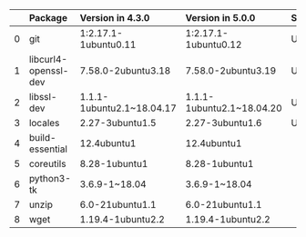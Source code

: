 <!-- markdown-link-check-disable -->

|    | Package              | Version in 4.3.0          | Version in 5.0.0          | Status   |
|---:|:---------------------|:--------------------------|:--------------------------|:---------|
|  0 | git                  | 1:2.17.1-1ubuntu0.11      | 1:2.17.1-1ubuntu0.12      | UPDATED  |
|  1 | libcurl4-openssl-dev | 7.58.0-2ubuntu3.18        | 7.58.0-2ubuntu3.19        | UPDATED  |
|  2 | libssl-dev           | 1.1.1-1ubuntu2.1~18.04.17 | 1.1.1-1ubuntu2.1~18.04.20 | UPDATED  |
|  3 | locales              | 2.27-3ubuntu1.5           | 2.27-3ubuntu1.6           | UPDATED  |
|  4 | build-essential      | 12.4ubuntu1               | 12.4ubuntu1               |          |
|  5 | coreutils            | 8.28-1ubuntu1             | 8.28-1ubuntu1             |          |
|  6 | python3-tk           | 3.6.9-1~18.04             | 3.6.9-1~18.04             |          |
|  7 | unzip                | 6.0-21ubuntu1.1           | 6.0-21ubuntu1.1           |          |
|  8 | wget                 | 1.19.4-1ubuntu2.2         | 1.19.4-1ubuntu2.2         |          |
